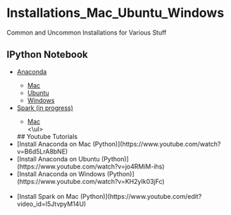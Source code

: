 # Installations_Mac_Ubuntu_Windows
Common and Uncommon Installations for Various Stuff

## IPython Notebook
<ul>
  <li> <a href="https://github.com/mGalarnyk/Installations_Mac_Ubuntu_Windows/tree/master/Anaconda">Anaconda</a> </li>
    <ul>
      <li> <a href="https://github.com/mGalarnyk/Installations_Mac_Ubuntu_Windows/blob/master/Anaconda/Anaconda%20Install%20Instructions%20-%20Mac%20OS%20X.ipynb">Mac</a></li>
      <li> <a href="https://github.com/mGalarnyk/Installations_Mac_Ubuntu_Windows/blob/master/Anaconda/Anaconda_Install_Instructions_Ubuntu.ipynb">Ubuntu</a> </li>
      <li> <a href="https://github.com/mGalarnyk/Installations_Mac_Ubuntu_Windows/blob/master/Anaconda/Anaconda_Install_Instructions_Windows.ipynb">Windows</a> </li>
    </ul>
  <li><a href="https://github.com/mGalarnyk/Installations_Mac_Ubuntu_Windows/tree/master/Spark">Spark (in progress)</a></li>
    <ul>
      <li><a href="https://github.com/mGalarnyk/Installations_Mac_Ubuntu_Windows/blob/master/Spark/Install_Apache_Spark_PySpark_Mac.ipynb">Mac</a></li>
    <\ul>
</ul> 
## Youtube Tutorials
<li>[Install Anaconda on Mac (Python)](https://www.youtube.com/watch?v=B6d5LrA8bNE)</li>
<li>[Install Anaconda on Ubuntu (Python)](https://www.youtube.com/watch?v=jo4RMiM-ihs)</li>
<li>[Install Anaconda on Windows (Python)](https://www.youtube.com/watch?v=KH2yIk03jFc)</li> <br>
<li>[Install Spark on Mac (Python)](https://www.youtube.com/edit?video_id=I5JtvpyM14U)</li>
